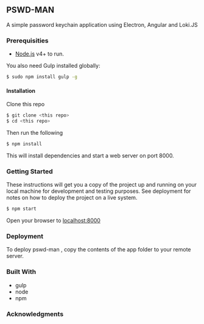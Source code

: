 ## PSWD-MAN
A simple password keychain application using Electron, Angular and Loki.JS
### Prerequisities

* [Node.js](https://nodejs.org/) v4+ to run.

You also need Gulp installed globally:
```sh
$ sudo npm install gulp -g
```

#### Installation
Clone this repo
```sh
$ git clone <this repo>
$ cd <this repo> 
```
Then run the following
```sh
$ npm install 
```
This will install dependencies and start a web server on port 8000.


### Getting Started
These instructions will get you a copy of the project up and running on your local machine for development and testing purposes.
See deployment for notes on how to deploy the project on a live system.

```sh
$ npm start
```
Open your browser to [localhost:8000](localhost:8000)

### Deployment
To deploy pswd-man , copy the contents of the app folder to your remote server.

### Built With
* gulp
* node 
* npm

### Acknowledgments
